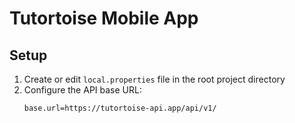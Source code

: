 # Tutortoise Mobile App

## Setup

1. Create or edit `local.properties` file in the root project directory
2. Configure the API base URL:
    ```properties
    base.url=https://tutortoise-api.app/api/v1/
    ```
